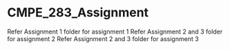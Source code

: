 # CMPE_283_Assignment

Refer Assignment 1 folder for assignment 1
Refer Assignment 2 and 3  folder for assignment 2
Refer Assignment 2 and 3  folder for assignment 3

